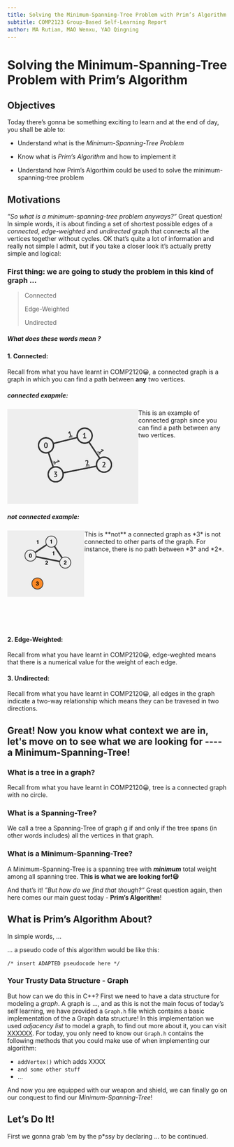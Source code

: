 ```yaml
---
title: Solving the Minimum-Spanning-Tree Problem with Prim’s Algorithm
subtitle: COMP2123 Group-Based Self-Learning Report
author: MA Rutian, MAO Wenxu, YAO Qingning
---
```

# Solving the Minimum-Spanning-Tree Problem with Prim’s Algorithm
## Objectives
Today there’s gonna be something exciting to learn and at the end of day, you shall be able to:

- Understand what is the *Minimum-Spanning-Tree Problem*

- Know what is *Prim’s Algorithm* and how to implement it
- Understand how Prim’s Algorthim could be used to solve the minimum-spanning-tree problem

## Motivations
*”So what is a minimum-spanning-tree problem anyways?”*
Great question! In simple words, it is about finding a set of shortest possible edges of a *connected*, *edge-weighted* and *undirected* graph that connects all the vertices together without cycles. OK that’s quite a lot of information and really not simple I admit, but if you take a closer look it’s actually pretty simple and logical:

### First thing: we are going to study the problem in this kind of graph …

> Connected
> 
> Edge-Weighted
> 
> Undirected

##### What does these words mean ?

#### 1. Connected: 
Recall from what you have learnt in COMP2120😀, a connected graph is a graph in which you can find a path between **any** two vertices. 

##### connected exapmle:
<img src="resources/connected_graph.png" width="300" style="float : left"> 
This is an example of connected graph since you can find a path  between any two vertices.


 <br /> <br /> <br /> <br /> <br /> <br /> <br /> <br />
##### not connected example:

<img src="resources/not_connected_graph.png" width="35%" style = "float : left">
This is **not** a connected graph as *3* is not connected to other parts of the graph. For instance, there is no path between *3* and *2*.
 <br /> <br /> <br /> <br /> <br /> <br /> <br /> <br /> <br /> <br /> <br />

####  2. Edge-Weighted: 
Recall from what you have learnt in COMP2120😀, edge-weghted means that there is a numerical value for the weight of each edge.

####  3. Undirected: 
Recall from what you have learnt in COMP2120😀, all edges in the graph indicate a two-way relationship which means they can be travesed in two directions. 

## Great! Now you know what context we are in, let's move on to see what we are looking for ---- a Minimum-Spanning-Tree!
### What is a tree in a graph?
Recall from what you have learnt in COMP2120😀, tree is a connected graph with no circle.


### What is a Spanning-Tree?
We call a tree a Spanning-Tree of graph g if and only if the tree spans (in other words includes) all the vertices in that graph.

### What is a Minimum-Spanning-Tree?
A Minimum-Spanning-Tree is a spanning tree with ***minimum*** total weight among all spanning tree. **This is what we are looking for!😃**



And that’s it!
*”But how do we find that though?”*
Great question again, then here comes our main guest today - **Prim’s Algorithm**!

## What is Prim’s Algorithm About?
In simple words, … 

… a pseudo code of this algorithm would be like this:
```
/* insert ADAPTED pseudocode here */
```

### Your Trusty Data Structure - Graph
But how can we do this in C++? First we need to have  a data structure for modeling a *graph*. A graph is …, and as this is not the main focus of today’s self learning, we have provided a `Graph.h` file which contains a basic implementation of the a Graph data structure! In this implementation we used *adjacency list* to model a graph, to find out more about it, you can visit [XXXXXX](LINK_TO_BE_CHANGED!!!). For today, you only need to know our `Graph.h` contains the following methods that you could make use of when implementing our algorithm:

- `addVertex()` which adds XXXX
- `and some other stuff`
- …
 
And now you are equipped with our weapon and shield, we can finally go on our conquest to find our *Minimum-Spanning-Tree*!

## Let’s Do It!
First we gonna grab ‘em by the p*ssy by declaring … to be continued.

